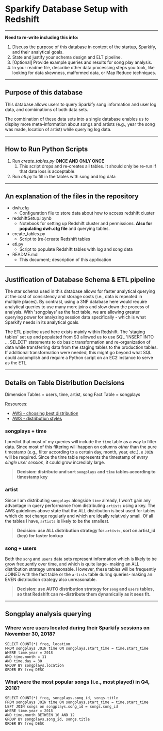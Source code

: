 # Sparkify Database Setup with Redshift

---

**Need to re-write including this info:**
1. Discuss the purpose of this database in context of the startup, Sparkify, and their analytical goals.
2. State and justify your schema design and ELT pipeline.
3. [Optional] Provide example queries and results for song play analysis.
4. In your readme file, describe other data processing steps you took, like looking for data skewness, malformed data, or Map Reduce techniques. 

---

## Purpose of this database
This database allows users to query Sparkify song information and user log data, and combinations of both data sets.

The combination of these data sets into a single database enables us to display more meta-information about songs and artists (e.g., year the song was made, location of artist) while querying log data.

---

## How to Run Python Scripts
1. Run *create_tables.py* **ONCE AND ONLY ONCE**
   1. This script drops and re-creates all tables. It should only be re-run if that data loss is acceptable.
2. Run *etl.py* to fill in the tables with song and log data

---

## An explanation of the files in the repository
- dwh.cfg
  - Configuration file to store data about how to access redshift cluster
- redshiftSetup.ipynb
  - Notebook for setting up Redshift cluster and permissions. **Also for populating dwh.cfg file** and querying tables.
- create_tables.py
  - Script to (re-)create Redshift tables
- etl.py
  - Script to populate Redshift tables with log and song data
- README.md
  - This document; description of this application

---

## Justification of Database Schema & ETL pipeline
The star schema used in this database allows for faster analytical querying at the cost of consistency and storage costs (i.e., data is repeated in multiple places). By contrast, using a 3NF database here would require analytical queries to use many more joins and slow down the process of analysis.
With 'songplays' as the fact table, we are allowing greater querying power for analyzing session data specifically - which is what Sparkify needs in its analytical goals.

The ETL pipeline used here exists mainly within Redshift. The 'staging tables' set up and populated from S3 allowed us to use SQL 'INSERT INTO ... SELECT' statements to do basic transformation and re-organization of data while transferring data from the staging tables to the production tables. If additional transformation were needed, this might go beyond what SQL could accomplish and require a Python script on an EC2 instance to serve as the ETL.

---

## Details on Table Distribution Decisions
Dimension Tables = users, time, artist, song
Fact Table = songplays

Resources:
- [AWS - choosing best distribution](https://docs.aws.amazon.com/redshift/latest/dg/c_best-practices-best-dist-key.html)
- [AWS - distribution styles](https://docs.aws.amazon.com/redshift/latest/dg/c_choosing_dist_sort.html)

### songplays + time
I predict that most of my queries will include the `time` table as a way to filter data. Since most of this filtering will happen on columns *other* than the pure timestamp (e.g., filter according to a certain day, month, year, etc.), a `JOIN` will be required. Since the time table represents the timestamp of *every single user session*, it could grow incredibly large.
>**Decision: distribute and sort `songplays` and `time` tables according to timestamp key**

### artist
Since I am distributing `songplays` alongside `time` already, I won't gain any advantage in query performance from distributing `artists` using a key. The AWS guidelines above state that the ALL distribution is best used for tables which do not change regularly and which are ideally relatively small. Of all the tables I have, `artists` is likely to be the smallest.
>**Decision: use ALL distribution strategy for `artists`, sort on artist_id (key) for faster lookup**

### song + users
Both the `song` and `users` data sets represent information which is likely to be grow frequently over time, and which is quite large- making an ALL distribution strategy unreasonable. However, these tables will be frequently JOINED with the fact table or the `artists` table during queries- making an EVEN distribution strategy also unreasonable.
>**Decision: use AUTO distribution strategy for `song` and `users` tables, so that Redshift can re-distribute them dynamically as it sees fit.**

---

## Songplay analysis querying
### Where were users located during their Sparkify sessions on November 30, 2018?

```
SELECT COUNT(*) freq, location
FROM songplays JOIN time ON songplays.start_time = time.start_time
WHERE time.year = 2018 
AND time.month = 11  
AND time.day = 30 
GROUP BY songplays.location 
ORDER BY freq DESC
```

### What were the most popular songs (i.e., most played) in Q4, 2018?
```
SELECT COUNT(*) freq, songplays.song_id, songs.title 
FROM songplays JOIN time ON songplays.start_time = time.start_time 
LEFT JOIN songs on songplays.song_id = songs.song_id 
WHERE time.year = 2018 
AND time.month BETWEEN 10 AND 12 
GROUP BY songplays.song_id, songs.title 
ORDER BY freq DESC
```
